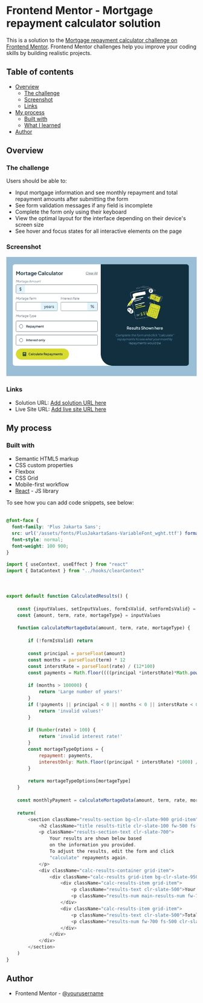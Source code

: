 # Frontend Mentor - Mortgage repayment calculator solution

This is a solution to the [Mortgage repayment calculator challenge on Frontend Mentor](https://www.frontendmentor.io/challenges/mortgage-repayment-calculator-Galx1LXK73). Frontend Mentor challenges help you improve your coding skills by building realistic projects. 

## Table of contents

- [Overview](#overview)
  - [The challenge](#the-challenge)
  - [Screenshot](#screenshot)
  - [Links](#links)
- [My process](#my-process)
  - [Built with](#built-with)
  - [What I learned](#what-i-learned)
- [Author](#author)


## Overview

### The challenge

Users should be able to:

- Input mortgage information and see monthly repayment and total repayment amounts after submitting the form
- See form validation messages if any field is incomplete
- Complete the form only using their keyboard
- View the optimal layout for the interface depending on their device's screen size
- See hover and focus states for all interactive elements on the page

### Screenshot

![](./screenshot.jpeg)


### Links

- Solution URL: [Add solution URL here](https://github.com/dimitrisdr/mortgage-repayment-calculator.git)
- Live Site URL: [Add live site URL here](https://dimitrisdr.github.io/mortgage-repayment-calculator/)

## My process

### Built with

- Semantic HTML5 markup
- CSS custom properties
- Flexbox
- CSS Grid
- Mobile-first workflow
- [React](https://reactjs.org/) - JS library



To see how you can add code snippets, see below:

```css

@font-face {
  font-family: 'Plus Jakarta Sans';
  src: url('/assets/fonts/PlusJakartaSans-VariableFont_wght.ttf') format('truetype');
  font-style: normal;
  font-weight: 100 900;
}
```
```js
import { useContext, useEffect } from "react"
import { DataContext } from "../hooks/clearContext"



export default function CalculatedResults() {

    const {inputValues, setInputValues, formIsValid, setFormIsValid} = useContext(DataContext)
    const {amount, term, rate, mortageType} = inputValues

    function calculateMortageData(amount, term, rate, mortageType) {

        if (!formIsValid) return 

        const principal = parseFloat(amount)
        const months = parseFloat(term) * 12
        const interstRate = parseFloat(rate) / (12*100)
        const payments = Math.floor((((principal *interstRate)*Math.pow(1 + interstRate, months))/(Math.pow(1 + interstRate, months) - 1)) * 1000) / 1000
        
        if (months > 100000) {
            return 'Large number of years!'
        }
        if (!payments || principal < 0 || months < 0 || interstRate < 0) {
            return 'invalid values!'
        }
        
        if (Number(rate) > 100) {
            return 'invalid interest rate!'
        }
        const mortageTypeOptions = {
            repayment: payments,
            interestOnly: Math.floor((principal * interstRate) *1000) / 1000
        }

        return mortageTypeOptions[mortageType]
    }

    const monthlyPayment = calculateMortageData(amount, term, rate, mortageType)

    return(
        <section className="results-section bg-clr-slate-900 grid-item" aria-label="Calculation Results">
            <h2 className="title results-title clr-slate-100 fw-500 fs-500">Your Results</h2>
            <p className="results-section-text clr-slate-700">
                Your results are shown below based 
                on the information you provided. 
                To adjust the results, edit the form and click
                "calculate" repayments again.
            </p>
            <div className="calc-results-container grid-item">
                <div className="calc-results grid-item bg-clr-slate-950">
                    <div className="calc-results-item grid-item">
                        <p className="results-text clr-slate-500">Your monthly repayments</p>
                        <p className="results-num main-results-num fw-700 clr-lime ">{monthlyPayment}</p>
                    </div>
                    <div className="calc-results-item grid-item">
                        <p className="results-text clr-slate-500">Total you 'll repay over the term</p>
                        <p className="results-num fw-700 fs-500 clr-slate-100">{Number(monthlyPayment)? Math.round(monthlyPayment) * 12 *term : monthlyPayment}</p>
                    </div>
                </div>
            </div>
        </section>
    )
}

```

## Author

- Frontend Mentor - [@yourusername](https://www.frontendmentor.io/profile/dimitrisdr)
